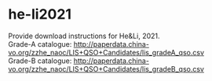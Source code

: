 # he-li2021
Provide download instructions for He&amp;Li, 2021.                              
Grade-A catalogue: http://paperdata.china-vo.org/zzhe_naoc/LIS+QSO+Candidates/lis_gradeA_qso.csv                      
Grade-B catalogue: http://paperdata.china-vo.org/zzhe_naoc/LIS+QSO+Candidates/lis_gradeB_qso.csv                             

